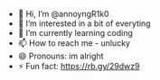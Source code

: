 - 👋 Hi, I’m @annoyngR1k0
- 👀 I’m interested in a bit of everyting
- 🌱 I’m currently learning coding
- 📫 How to reach me - unlucky
- 😄 Pronouns: im alright
- ⚡ Fun fact: https://rb.gy/29dwz9

<!---
annoyngR1k0/annoyngR1k0 is a ✨ special ✨ repository because its `README.md` (this file) appears on your GitHub profile.
You can click the Preview link to take a look at your changes.
--->
